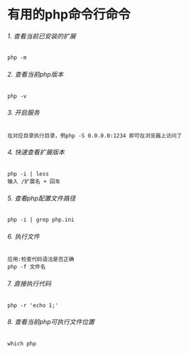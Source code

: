 # 有用的php命令行命令

###### 1. 查看当前已安装的扩展
```
php -m 
```

###### 2. 查看当前php版本
```
php -v
```

###### 3. 开启服务 

```
在对应目录执行目录，例php -S 0.0.0.0:1234 即可在浏览器上访问了
```

###### 4. 快速查看扩展版本
  
```
php -i | less
输入 /扩展名 + 回车
```

###### 5. 查看php配置文件路径

```
php -i | grep php.ini
```

###### 6. 执行文件
```
应用:检查代码语法是否正确
php -f 文件名
```

###### 7. 直接执行代码
```
php -r 'echo 1;'
```

###### 8. 查看当前php可执行文件位置
```
which php
```



